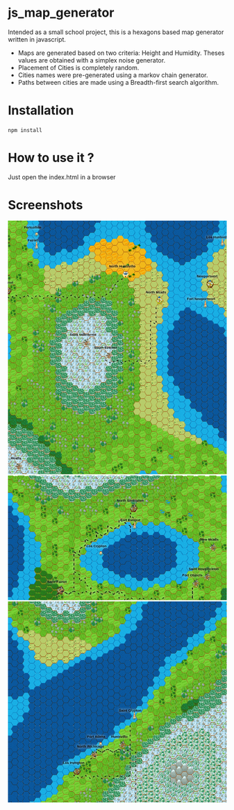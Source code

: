 # js_map_generator
Intended as a small school project, this is a hexagons based map generator written in javascript.
* Maps are generated based on two criteria: Height and Humidity. Theses values are obtained with a simplex noise generator. 
* Placement of Cities is completely random.
* Cities names were pre-generated using a markov chain generator.
* Paths between cities are made using a Breadth-first search algorithm.
# Installation
`npm install`
# How to use it ?
Just open the index.html in a browser
# Screenshots

![Alt text](ressources/screenshots/screenshot_1.png?raw=true "Screenshot 1")
![Alt text](ressources/screenshots/screenshot_2.png?raw=true "Screenshot 2")
![Alt text](ressources/screenshots/screenshot_3.png?raw=true "Screenshot 3")
